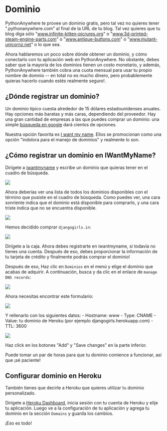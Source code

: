 # Dominio

PythonAnywhere te provee un dominio gratis, pero tal vez no quieres tener
".pythonanywhere.com" al final de la URL de tu blog. Tal vez quieres que tu
blog diga sólo "www.infinite-kitten-picrures.org" o
"www.3d-printed-steam-engine-parts.com" o "www.antique-buttons.com" o "www.mutant-unicornz.net" o lo que sea.

Ahora hablaremos un poco sobre dónde obtener un dominio, y cómo conectarlo con tu aplicación web en PythonAnywhere. No obstante, debes saber que la mayoría de los dominios tienen un costo monetario, y además, PythonAnywhere también cobra una cuota mensual para usar tu propio nombre de domnio -- en total no es mucho dinero, pero probablemente quieras hacerlo cuando estés realmente seguro!.
## ¿Dónde registrar un dominio?

Un dominio típico cuesta alrededor de 15 dólares estadounidenses anuales. Hay opciones más baratas y más caras, dependiendo del proveedor. Hay una gran cantidad de empresas a las que puedes comprar un dominio: una simple [búsqueda en google][1] dará cientos de opciones.

 [1]: https://www.google.com/search?q=register%20domain

Nuestra opción favorita es [I want my name][2]. Ellos se promocionan como una opción "indolora para el manejo de dominios" y realmente lo son.

 [2]: https://iwantmyname.com/

## ¿Cómo registrar un dominio en IWantMyName?

Dirígete a [iwantmyname][3] y escribe un dominio que quieras tener en el cuadro de búsqueda.

 [3]: http://iwantmyname.com

![][4]

 [4]: images/1.png

Ahora deberías ver una lista de todos los dominios disponibles con el término que pusiste en el cuadro de búsqueda. Como puedes ver, una cara sonriente indica que el dominio está disponible para comprarlo, y una cara triste indica que no se encuentra disponible.

![][5]

 [5]: images/2.png

Hemos decidido comprar `djangogirls.in`:

![][6]

 [6]: images/3.png

Dirígete a la caja. Ahora debes registrarte en iwantmyname, si todavía no tienes una cuenta. Después de eso, debes proporcionar la información de tu tarjeta de crédito y finalmente podrás comprar el dominio!

Después de eso, Haz clic en `Dominios` en el menú y elige el dominio que acabas de adquirir. A continuación, busca y da clic en el enlace de `manage DNS records`:

![][7]

 [7]: images/4.png

Ahora necesitas encontrar este formulario:

![][8]

 [8]: images/5.png

Y rellenarlo con los siguientes datos: - Hostname: www - Type: CNAME - Value: tu dominio de Heroku (por ejemplo djangogirls.herokuapp.com) - TTL: 3600

![][9]

 [9]: images/6.png

Haz click en los botones "Add" y "Save changes" en la parte inferior.

Puede tomar un par de horas para que tu dominio comience a funcionar, así que ¡sé paciente!

## Configurar dominio en Heroku

También tienes que decirle a Heroku que quieres utilizar tu dominio personalizado.

Dirígete a [Heroku Dashboard][10], inicia sesión con tu cuenta de Heroku y elije tu aplicación. Luego ve a la configuración de tu aplicación y agrega tu dominio en la sección `Domains` y guarda los cambios.

 [10]: https://dashboard.heroku.com/apps

¡Eso es todo!

